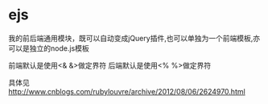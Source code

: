 ejs
===

我的前后端通用模块，既可以自动变成jQuery插件,也可以单独为一个前端模板,亦可以是独立的node.js模板

前端默认是使用<& &>做定界符
后端默认是使用<% %>做定界符

具体见 http://www.cnblogs.com/rubylouvre/archive/2012/08/06/2624970.html